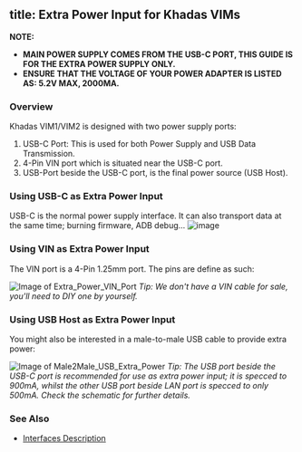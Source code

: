title: Extra Power Input for Khadas VIMs
---

**NOTE:**

* **MAIN POWER SUPPLY COMES FROM THE USB-C PORT, THIS GUIDE IS FOR THE EXTRA POWER SUPPLY ONLY.**
* **ENSURE THAT THE VOLTAGE OF YOUR POWER ADAPTER IS LISTED AS: 5.2V MAX, 2000MA.**

### Overview
Khadas VIM1/VIM2 is designed with two power supply ports:

1. USB-C Port: This is used for both Power Supply and USB Data Transmission.
2. 4-Pin VIN port which is situated near the USB-C port.
3. USB-Port beside the USB-C port, is the final power source (USB Host).

### Using USB-C as Extra Power Input
USB-C is the normal power supply interface. It can also transport data at the same time; burning firmware, ADB debug...
![image](/images/vim1/usbc_extra_power.png)

### Using VIN as Extra Power Input
The VIN port is a 4-Pin 1.25mm port. The pins are define as such:
   
![Image of Extra_Power_VIN_Port](/images/vim1/vin_extra_power.png)
*Tip: We don't have a VIN cable for sale, you'll need to DIY one by yourself.*

### Using USB Host as Extra Power Input
You might also be interested in a male-to-male USB cable to provide extra power:

![Image of Male2Male_USB_Extra_Power](/images/vim1/usb_host_extra_power.png)
*Tip: The USB port beside the USB-C port is recommended for use as extra power input; it is specced to 900mA, whilst the other USB port beside LAN port is specced to only 500mA. Check the schematic for further details.*


### See Also
* [Interfaces Description](/vim1/VimInterfaces.html)
